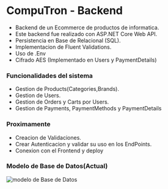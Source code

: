 # CompuTron - Backend
- Backend de un Ecommerce de productos de informatica.
- Este backend fue realizado con ASP.NET Core Web API.
- Persistencia en Base de Relacional (SQL).
- Implementacion de Fluent Validations.
- Uso de .Env
- Cifrado AES (Implementado en Users y PaymentDetails)

### Funcionalidades del sistema
- Gestion de Products(Categories,Brands).
- Gestion de Users.
- Gestion de Orders y Carts por Users.
- Gestion de Payments, PaymentMethods y PaymentDetails

### Proximamente

- Creacion de Validaciones.
- Crear Autenticacion y validar su uso en los EndPoints.
- Conexion con el Frontend y deploy

### Modelo de Base de Datos(Actual)

![modelo de Base de Datos](https://github.com/agustinfarinia1/BackendProyectoFinal/blob/main/BackendProyectoFinal/Schema/DBDiagram.png)
